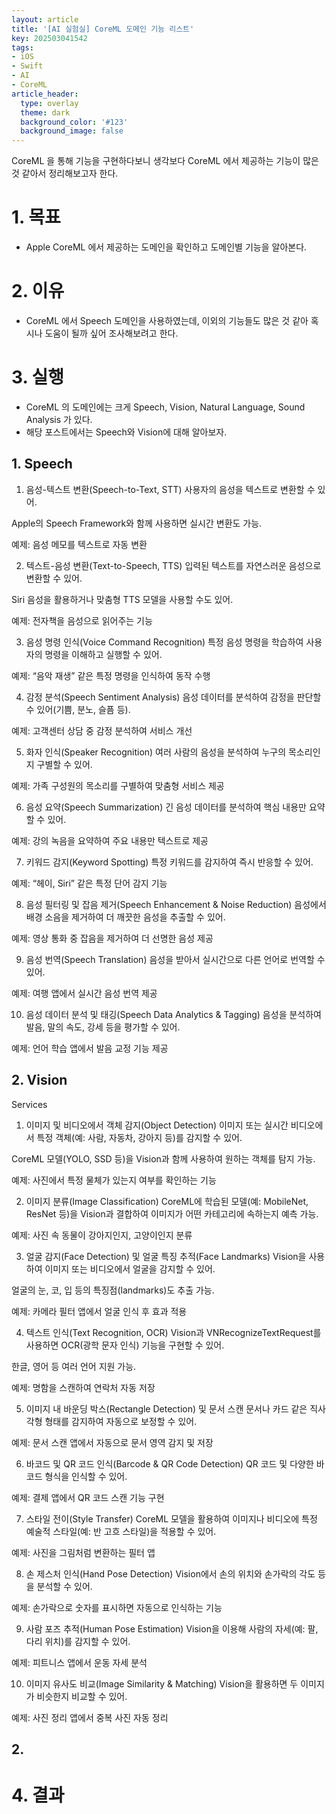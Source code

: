 ```yaml
---
layout: article
title: '[AI 실험실] CoreML 도메인 기능 리스트'
key: 202503041542
tags:
- iOS
- Swift
- AI
- CoreML
article_header:
  type: overlay
  theme: dark
  background_color: '#123'
  background_image: false
---
```


CoreML 을 통해 기능을 구현하다보니 생각보다 CoreML 에서 제공하는 기능이 많은 것 같아서 정리해보고자 한다. 

<!--more-->

# 1. 목표
- Apple CoreML 에서 제공하는 도메인을 확인하고 도메인별 기능을 알아본다.

# 2. 이유
- CoreML 에서 Speech 도메인을 사용하였는데, 이외의 기능들도 많은 것 같아 혹시나 도움이 될까 싶어 조사해보려고 한다. 

# 3. 실행
- CoreML 의 도메인에는 크게 Speech, Vision, Natural Language, Sound Analysis 가 있다. 
- 해당 포스트에서는 Speech와 Vision에 대해 알아보자.

## 1. Speech
1. 음성-텍스트 변환(Speech-to-Text, STT)
사용자의 음성을 텍스트로 변환할 수 있어.

Apple의 Speech Framework와 함께 사용하면 실시간 변환도 가능.

예제: 음성 메모를 텍스트로 자동 변환

2. 텍스트-음성 변환(Text-to-Speech, TTS)
입력된 텍스트를 자연스러운 음성으로 변환할 수 있어.

Siri 음성을 활용하거나 맞춤형 TTS 모델을 사용할 수도 있어.

예제: 전자책을 음성으로 읽어주는 기능

3. 음성 명령 인식(Voice Command Recognition)
특정 음성 명령을 학습하여 사용자의 명령을 이해하고 실행할 수 있어.

예제: “음악 재생” 같은 특정 명령을 인식하여 동작 수행

4. 감정 분석(Speech Sentiment Analysis)
음성 데이터를 분석하여 감정을 판단할 수 있어(기쁨, 분노, 슬픔 등).

예제: 고객센터 상담 중 감정 분석하여 서비스 개선

5. 화자 인식(Speaker Recognition)
여러 사람의 음성을 분석하여 누구의 목소리인지 구별할 수 있어.

예제: 가족 구성원의 목소리를 구별하여 맞춤형 서비스 제공

6. 음성 요약(Speech Summarization)
긴 음성 데이터를 분석하여 핵심 내용만 요약할 수 있어.

예제: 강의 녹음을 요약하여 주요 내용만 텍스트로 제공

7. 키워드 감지(Keyword Spotting)
특정 키워드를 감지하여 즉시 반응할 수 있어.

예제: “헤이, Siri” 같은 특정 단어 감지 기능

8. 음성 필터링 및 잡음 제거(Speech Enhancement & Noise Reduction)
음성에서 배경 소음을 제거하여 더 깨끗한 음성을 추출할 수 있어.

예제: 영상 통화 중 잡음을 제거하여 더 선명한 음성 제공

9. 음성 번역(Speech Translation)
음성을 받아서 실시간으로 다른 언어로 번역할 수 있어.

예제: 여행 앱에서 실시간 음성 번역 제공

10. 음성 데이터 분석 및 태깅(Speech Data Analytics & Tagging)
음성을 분석하여 발음, 말의 속도, 강세 등을 평가할 수 있어.

예제: 언어 학습 앱에서 발음 교정 기능 제공

## 2. Vision

Services
1. 이미지 및 비디오에서 객체 감지(Object Detection)
이미지 또는 실시간 비디오에서 특정 객체(예: 사람, 자동차, 강아지 등)를 감지할 수 있어.

CoreML 모델(YOLO, SSD 등)을 Vision과 함께 사용하여 원하는 객체를 탐지 가능.

예제: 사진에서 특정 물체가 있는지 여부를 확인하는 기능

2. 이미지 분류(Image Classification)
CoreML에 학습된 모델(예: MobileNet, ResNet 등)을 Vision과 결합하여 이미지가 어떤 카테고리에 속하는지 예측 가능.

예제: 사진 속 동물이 강아지인지, 고양이인지 분류

3. 얼굴 감지(Face Detection) 및 얼굴 특징 추적(Face Landmarks)
Vision을 사용하여 이미지 또는 비디오에서 얼굴을 감지할 수 있어.

얼굴의 눈, 코, 입 등의 특징점(landmarks)도 추출 가능.

예제: 카메라 필터 앱에서 얼굴 인식 후 효과 적용

4. 텍스트 인식(Text Recognition, OCR)
Vision과 VNRecognizeTextRequest를 사용하면 OCR(광학 문자 인식) 기능을 구현할 수 있어.

한글, 영어 등 여러 언어 지원 가능.

예제: 명함을 스캔하여 연락처 자동 저장

5. 이미지 내 바운딩 박스(Rectangle Detection) 및 문서 스캔
문서나 카드 같은 직사각형 형태를 감지하여 자동으로 보정할 수 있어.

예제: 문서 스캔 앱에서 자동으로 문서 영역 감지 및 저장

6. 바코드 및 QR 코드 인식(Barcode & QR Code Detection)
QR 코드 및 다양한 바코드 형식을 인식할 수 있어.

예제: 결제 앱에서 QR 코드 스캔 기능 구현

7. 스타일 전이(Style Transfer)
CoreML 모델을 활용하여 이미지나 비디오에 특정 예술적 스타일(예: 반 고흐 스타일)을 적용할 수 있어.

예제: 사진을 그림처럼 변환하는 필터 앱

8. 손 제스처 인식(Hand Pose Detection)
Vision에서 손의 위치와 손가락의 각도 등을 분석할 수 있어.

예제: 손가락으로 숫자를 표시하면 자동으로 인식하는 기능

9. 사람 포즈 추적(Human Pose Estimation)
Vision을 이용해 사람의 자세(예: 팔, 다리 위치)를 감지할 수 있어.

예제: 피트니스 앱에서 운동 자세 분석

10. 이미지 유사도 비교(Image Similarity & Matching)
Vision을 활용하면 두 이미지가 비슷한지 비교할 수 있어.

예제: 사진 정리 앱에서 중복 사진 자동 정리

## 2. 

# 4. 결과
